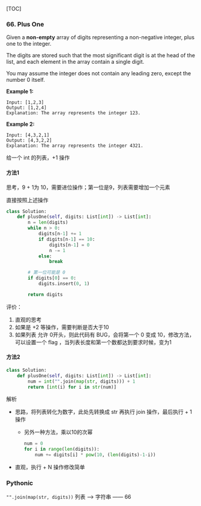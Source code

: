 [TOC]

### 66. Plus One

Given a **non-empty** array of digits representing a non-negative integer, plus one to the integer.

The digits are stored such that the most significant digit is at the head of the list, and each element in the array contain a single digit.

You may assume the integer does not contain any leading zero, except the number 0 itself.

**Example 1:**

```
Input: [1,2,3]
Output: [1,2,4]
Explanation: The array represents the integer 123.
```

**Example 2:**

```
Input: [4,3,2,1]
Output: [4,3,2,2]
Explanation: The array represents the integer 4321.
```



给一个 int 的列表，+1 操作

#### 方法1

思考，9 + 1为 10，需要进位操作；第一位是9，列表需要增加一个元素

直接按照上述操作

```python
class Solution:
    def plusOne(self, digits: List[int]) -> List[int]:
        n = len(digits)
        while n > 0:
            digits[n-1] += 1
            if digits[n-1] == 10:
                digits[n-1] = 0
                n -= 1
            else:
                break

        # 第一位可能是 0
        if digits[0] == 0:
            digits.insert(0, 1)

        return digits
```

评价：

1. 直观的思考
2. 如果是 +2 等操作，需要判断是否大于10
3. 如果列表 允许 0开头，则此代码有 BUG，会将第一个 0 变成 10，修改方法，可以设置一个 flag ，当列表长度和第一个数都达到要求时候，变为1

#### 方法2

```python
class Solution:
    def plusOne(self, digits: List[int]) -> List[int]:
        num = int("".join(map(str, digits))) + 1
        return [int(i) for i in str(num)]
```

解析

* 思路，将列表转化为数字，此处先转换成 str 再执行 join 操作，最后执行 + 1 操作

  * 另外一种方法，乘以10的次幂

    ```python
    num = 0
    for i in range(len(digits)):
    	num += digits[i] * pow(10, (len(digits)-1-i))
    ```

* 直观，执行 + N 操作修改简单



### Pythonic

`"".join(map(str, digits))` 列表 --> 字符串 —— 66